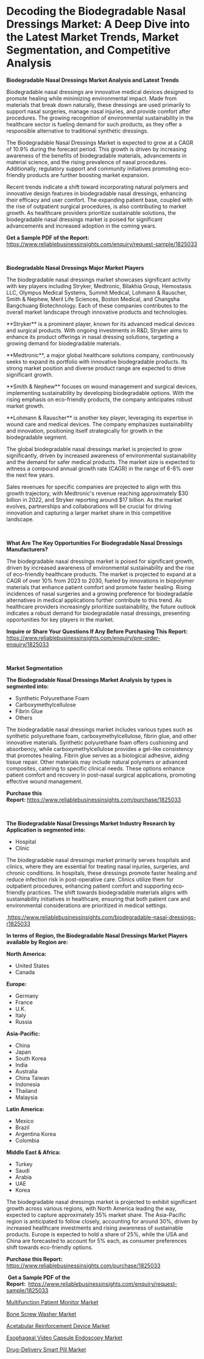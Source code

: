 <p><h1>Decoding the Biodegradable Nasal Dressings Market: A Deep Dive into the Latest Market Trends, Market Segmentation, and Competitive Analysis</h1></p><p><strong>Biodegradable Nasal Dressings Market Analysis and Latest Trends</strong></p>
<p><p>Biodegradable nasal dressings are innovative medical devices designed to promote healing while minimizing environmental impact. Made from materials that break down naturally, these dressings are used primarily to support nasal surgeries, manage nasal injuries, and provide comfort after procedures. The growing recognition of environmental sustainability in the healthcare sector is fueling demand for such products, as they offer a responsible alternative to traditional synthetic dressings.</p><p>The Biodegradable Nasal Dressings Market is expected to grow at a CAGR of 10.9% during the forecast period. This growth is driven by increasing awareness of the benefits of biodegradable materials, advancements in material science, and the rising prevalence of nasal procedures. Additionally, regulatory support and community initiatives promoting eco-friendly products are further boosting market expansion. </p><p>Recent trends indicate a shift toward incorporating natural polymers and innovative design features in biodegradable nasal dressings, enhancing their efficacy and user comfort. The expanding patient base, coupled with the rise of outpatient surgical procedures, is also contributing to market growth. As healthcare providers prioritize sustainable solutions, the biodegradable nasal dressings market is poised for significant advancements and increased adoption in the coming years.</p></p>
<p><strong>Get a Sample PDF of the Report:&nbsp;</strong> <a href="https://www.reliablebusinessinsights.com/enquiry/request-sample/1825033?utm_campaign=100&utm_medium=2&utm_source=Github&utm_content=ia&utm_term=05032025&utm_id=biodegradable-nasal-dressings">https://www.reliablebusinessinsights.com/enquiry/request-sample/1825033</a></p>
<p>&nbsp;</p>
<p><strong>Biodegradable Nasal Dressings Major Market Players</strong></p>
<p><p>The biodegradable nasal dressings market showcases significant activity with key players including Stryker, Medtronic, Bilakhia Group, Hemostasis LLC, Olympus Medical Systems, Summit Medical, Lohmann & Rauscher, Smith & Nephew, Meril Life Sciences, Boston Medical, and Changsha Bangchuang Biotechnology. Each of these companies contributes to the overall market landscape through innovative products and technologies.</p><p>**Stryker** is a prominent player, known for its advanced medical devices and surgical products. With ongoing investments in R&D, Stryker aims to enhance its product offerings in nasal dressing solutions, targeting a growing demand for biodegradable materials. </p><p>**Medtronic**, a major global healthcare solutions company, continuously seeks to expand its portfolio with innovative biodegradable products. Its strong market position and diverse product range are expected to drive significant growth.</p><p>**Smith & Nephew** focuses on wound management and surgical devices, implementing sustainability by developing biodegradable options. With the rising emphasis on eco-friendly products, the company anticipates robust market growth.</p><p>**Lohmann & Rauscher** is another key player, leveraging its expertise in wound care and medical devices. The company emphasizes sustainability and innovation, positioning itself strategically for growth in the biodegradable segment.</p><p>The global biodegradable nasal dressings market is projected to grow significantly, driven by increased awareness of environmental sustainability and the demand for safer medical products. The market size is expected to witness a compound annual growth rate (CAGR) in the range of 6-8% over the next few years.</p><p>Sales revenues for specific companies are projected to align with this growth trajectory, with Medtronic's revenue reaching approximately $30 billion in 2022, and Stryker reporting around $17 billion. As the market evolves, partnerships and collaborations will be crucial for driving innovation and capturing a larger market share in this competitive landscape.</p></p>
<p>&nbsp;</p>
<p><strong>What Are The Key Opportunities For Biodegradable Nasal Dressings Manufacturers?</strong></p>
<p><p>The biodegradable nasal dressings market is poised for significant growth, driven by increased awareness of environmental sustainability and the rise of eco-friendly healthcare products. The market is projected to expand at a CAGR of over 10% from 2023 to 2030, fueled by innovations in biopolymer materials that enhance patient comfort and promote faster healing. Rising incidences of nasal surgeries and a growing preference for biodegradable alternatives in medical applications further contribute to this trend. As healthcare providers increasingly prioritize sustainability, the future outlook indicates a robust demand for biodegradable nasal dressings, presenting opportunities for key players in the market.</p></p>
<p><strong>Inquire or Share Your Questions If Any Before Purchasing This Report:</strong> <a href="https://www.reliablebusinessinsights.com/enquiry/pre-order-enquiry/1825033?utm_campaign=100&utm_medium=2&utm_source=Github&utm_content=ia&utm_term=05032025&utm_id=biodegradable-nasal-dressings">https://www.reliablebusinessinsights.com/enquiry/pre-order-enquiry/1825033</a></p>
<p>&nbsp;</p>
<p><strong>Market Segmentation</strong></p>
<p><strong>The Biodegradable Nasal Dressings Market Analysis by types is segmented into:</strong></p>
<p><ul><li>Synthetic Polyurethane Foam</li><li>Carboxymethylcellulose</li><li>Fibrin Glue</li><li>Others</li></ul></p>
<p><p>The biodegradable nasal dressings market includes various types such as synthetic polyurethane foam, carboxymethylcellulose, fibrin glue, and other innovative materials. Synthetic polyurethane foam offers cushioning and absorbency, while carboxymethylcellulose provides a gel-like consistency that promotes healing. Fibrin glue serves as a biological adhesive, aiding tissue repair. Other materials may include natural polymers or advanced composites, catering to specific clinical needs. These options enhance patient comfort and recovery in post-nasal surgical applications, promoting effective wound management.</p></p>
<p><strong>Purchase this Report:&nbsp;</strong><a href="https://www.reliablebusinessinsights.com/purchase/1825033?utm_campaign=100&utm_medium=2&utm_source=Github&utm_content=ia&utm_term=05032025&utm_id=biodegradable-nasal-dressings">https://www.reliablebusinessinsights.com/purchase/1825033</a></p>
<p>&nbsp;</p>
<p><strong>The Biodegradable Nasal Dressings Market Industry Research by Application is segmented into:</strong></p>
<p><ul><li>Hospital</li><li>Clinic</li></ul></p>
<p><p>The biodegradable nasal dressings market primarily serves hospitals and clinics, where they are essential for treating nasal injuries, surgeries, and chronic conditions. In hospitals, these dressings promote faster healing and reduce infection risk in post-operative care. Clinics utilize them for outpatient procedures, enhancing patient comfort and supporting eco-friendly practices. The shift towards biodegradable materials aligns with sustainability initiatives in healthcare, ensuring that both patient care and environmental considerations are prioritized in medical settings.</p></p>
<p><a href="https://www.reliablebusinessinsights.com/biodegradable-nasal-dressings-r1825033?utm_campaign=100&utm_medium=2&utm_source=Github&utm_content=ia&utm_term=05032025&utm_id=biodegradable-nasal-dressings">&nbsp;https://www.reliablebusinessinsights.com/biodegradable-nasal-dressings-r1825033</a></p>
<p><strong>In terms of Region, the Biodegradable Nasal Dressings Market Players available by Region are:</strong></p>
<p>
    <p> <strong> North America: </strong>
        <ul>
            <li>United States</li>
            <li>Canada</li>
        </ul>
        </p> 
    <p> <strong> Europe: </strong>
        <ul>
            <li>Germany</li>
            <li>France</li>
            <li>U.K.</li>
            <li>Italy</li>
            <li>Russia</li>
        </ul>
        </p> 
    <p> <strong> Asia-Pacific: </strong>
        <ul>
            <li>China</li>
            <li>Japan</li>
            <li>South Korea</li>
            <li>India</li>
            <li>Australia</li>
            <li>China Taiwan</li>
            <li>Indonesia</li>
            <li>Thailand</li>
            <li>Malaysia</li>
        </ul>
        </p> 
    <p> <strong> Latin America: </strong>
        <ul>
            <li>Mexico</li>
            <li>Brazil</li>
            <li>Argentina Korea</li>
            <li>Colombia</li>
        </ul>
        </p> 
    <p> <strong> Middle East & Africa: </strong>
        <ul>
            <li>Turkey</li>
            <li>Saudi</li>
            <li>Arabia</li>
            <li>UAE</li>
            <li>Korea</li>
        </ul>
    </p>
    </p>
<p><p>The biodegradable nasal dressings market is projected to exhibit significant growth across various regions, with North America leading the way, expected to capture approximately 35% market share. The Asia-Pacific region is anticipated to follow closely, accounting for around 30%, driven by increased healthcare investments and rising awareness of sustainable products. Europe is expected to hold a share of 25%, while the USA and China are forecasted to account for 5% each, as consumer preferences shift towards eco-friendly options.</p></p>
<p><strong>Purchase this Report: </strong><a href="https://www.reliablebusinessinsights.com/purchase/1825033?utm_campaign=100&utm_medium=2&utm_source=Github&utm_content=ia&utm_term=05032025&utm_id=biodegradable-nasal-dressings">https://www.reliablebusinessinsights.com/purchase/1825033</a></p>
<p>&nbsp;<strong>Get a Sample PDF of the Report:&nbsp;&nbsp;</strong><a href="https://www.reliablebusinessinsights.com/enquiry/request-sample/1825033?utm_campaign=100&utm_medium=2&utm_source=Github&utm_content=ia&utm_term=05032025&utm_id=biodegradable-nasal-dressings">https://www.reliablebusinessinsights.com/enquiry/request-sample/1825033</a></p>
<p><strong></strong></p>
<p><p><a href="https://github.com/noldusisyaka/Market-Research-Report-List-1/blob/main/multifunction-patient-monitor-market.md?utm_campaign=100&utm_medium=2&utm_source=Github&utm_content=ia&utm_term=05032025&utm_id=biodegradable-nasal-dressings">Multifunction Patient Monitor Market</a></p><p><a href="https://github.com/minakibanov/Market-Research-Report-List-1/blob/main/bone-screw-washer-market.md?utm_campaign=100&utm_medium=2&utm_source=Github&utm_content=ia&utm_term=05032025&utm_id=biodegradable-nasal-dressings">Bone Screw Washer Market</a></p><p><a href="https://github.com/warshatulang0/Market-Research-Report-List-1/blob/main/acetabular-reinforcement-device-market.md?utm_campaign=100&utm_medium=2&utm_source=Github&utm_content=ia&utm_term=05032025&utm_id=biodegradable-nasal-dressings">Acetabular Reinforcement Device Market</a></p><p><a href="https://github.com/gripeluigstt/Market-Research-Report-List-1/blob/main/esophageal-video-capsule-endoscopy-market.md?utm_campaign=100&utm_medium=2&utm_source=Github&utm_content=ia&utm_term=05032025&utm_id=biodegradable-nasal-dressings">Esophageal Video Capsule Endoscopy Market</a></p><p><a href="https://github.com/rvadencho/Market-Research-Report-List-1/blob/main/drug-delivery-smart-pill-market.md?utm_campaign=100&utm_medium=2&utm_source=Github&utm_content=ia&utm_term=05032025&utm_id=biodegradable-nasal-dressings">Drug-Delivery Smart Pill Market</a></p></p>